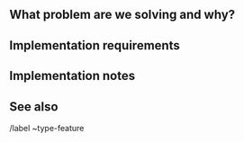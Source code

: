 ## What problem are we solving and why?

<!-- Example as a user story: As an administrator, I want to manage the type of assignment from the mobile application. Because I often move while I am at work and I may be asked to add a issue type at that time. -->

## Implementation requirements

<!-- Add any details/specifications about how this should be implemented - for example, screen design prototypes, example data the user will enter or get, test scenarios, or anything else that explains how it should work -->

## Implementation notes

<!-- Add any notes or tips on how this should be implemented - e.g., what library to use, which class will have to be changed, etc. -->

## See also

<!-- Add any links to other issues or external materials here -->


/label ~type-feature
